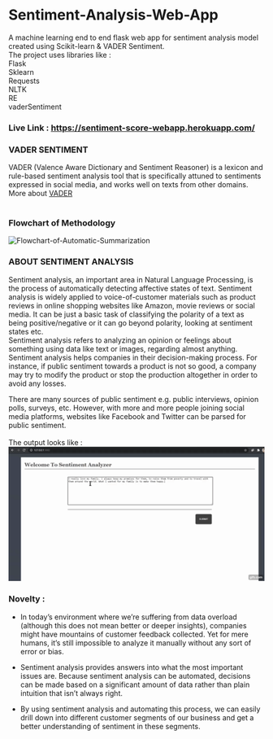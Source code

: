 # Sentiment-Analysis-Web-App
A machine learning end to end flask web app for sentiment analysis model created using Scikit-learn &amp; VADER Sentiment. <br />
The project uses libraries like : <br />
Flask <br />
Sklearn <br />
Requests <br />
NLTK <br />
RE <br />
vaderSentiment <br />

### Live Link : https://sentiment-score-webapp.herokuapp.com/<br> 

### VADER SENTIMENT <br />
VADER (Valence Aware Dictionary and Sentiment Reasoner) is a lexicon and rule-based sentiment analysis tool that is specifically attuned to sentiments expressed in social media, and works well on texts from other domains. <br />
More about [VADER](https://pypi.org/project/vaderSentiment/)
<br />
<br />

### Flowchart of Methodology
![Flowchart-of-Automatic-Summarization](https://user-images.githubusercontent.com/56379566/142773974-3eec2f1d-1e4a-410c-8a63-434bad7dad7f.png)


### ABOUT SENTIMENT ANALYSIS <br />
Sentiment analysis, an important area in Natural Language Processing, is the process of automatically detecting affective states of text. Sentiment analysis is widely applied to voice-of-customer materials such as product reviews in online shopping websites like Amazon, movie reviews or social media. It can be just a basic task of classifying the polarity of a text as being positive/negative or it can go beyond polarity, looking at sentiment states etc. <br />
Sentiment analysis refers to analyzing an opinion or feelings about something using data like text or images, regarding almost anything. Sentiment analysis helps companies in their decision-making process. For instance, if public sentiment towards a product is not so good, a company may try to modify the product or stop the production altogether in order to avoid any losses. <br />

There are many sources of public sentiment e.g. public interviews, opinion polls, surveys, etc. However, with more and more people joining social media platforms, websites like Facebook and Twitter can be parsed for public sentiment. <br />
<br />
The output looks like : <br />
![](sentiment.gif)

### Novelty : <br> ###

- In today’s environment where we’re suffering from data overload (although this does not mean better or deeper insights), companies might have mountains of customer feedback collected. Yet for mere humans, it’s still impossible to analyze it manually without any sort of error or bias.<br>

- Sentiment analysis provides answers into what the most important issues are. Because sentiment analysis can be automated, decisions can be made based on a significant amount of data rather than plain intuition that isn’t always right.<br>

- By using sentiment analysis and automating this process, we can easily drill down into different customer segments of our business and get a better understanding of sentiment in these segments.<br>
